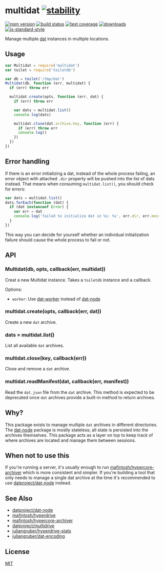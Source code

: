 # multidat [![stability][0]][1]
[![npm version][2]][3] [![build status][4]][5] [![test coverage][6]][7]
[![downloads][8]][9] [![js-standard-style][10]][11]

Manage multiple [dat][dat] instances in multiple locations.

## Usage
```js
var Multidat = require('multidat')
var toilet = require('toiletdb')

var db = toilet('/tmp/dat')
Multidat(db, function (err, multidat) {
  if (err) throw err

  multidat.create(opts, function (err, dat) {
    if (err) throw err

    var dats = multidat.list()
    console.log(dats)

    multidat.close(dat.archive.key, function (err) {
      if (err) throw err
      console.log()
    })
  })
})
```

## Error handling
If there is an error initializing a dat, instead of the whole process failing, an error object with attached `.dir` property will be pushed into the list of dats instead. That means when consuming `multidat.list()`, you should check for errors:

```js
var dats = multidat.list()
dats.forEach(function (dat) {
  if (dat instanceof Error) {
    var err = dat
    console.log('failed to initialize dat in %s: %s', err.dir, err.message)
  }
})
```

This way you can decide for yourself whether an individual initialization failure should cause the whole process to fail or not.

## API
### Multidat(db, opts, callback(err, multidat))
Creat a new Multidat instance. Takes a `toiletdb` instance and a callback.

Options:

- `worker`: Use [dat-worker](https://github.com/juliangruber/dat-worker) instead of [dat-node](https://github.com/datproject/dat-node)

### multidat.create(opts, callback(err, dat))
Create a new `dat` archive.

### dats = multidat.list()
List all available `dat` archives.

### multidat.close(key, callback(err))
Close and remove a `dat` archive.

### multidat.readManifest(dat, callback(err, manifest))
Read the `dat.json` file from the `dat` archive. This method is expected to be
deprecated once `dat` archives provide a built-in method to return archives.

## Why?
This package exists to manage multiple `dat` archives in different directories.
The [dat-node][dat-node] package is mostly stateless; all state is persisted
into the archives themselves. This package acts as a layer on top to keep track
of where archives are located and manage them between sessions.

## When not to use this
If you're running a server, it's usually enough to run
[mafintosh/hypercore-archiver](https://github.com/mafintosh/hypercore-archiver)
which is more consistent and simpler. If you're building a tool that only needs
to manage a single dat archive at the time it's recommended to use
[datproject/dat-node][dat-node] instead.

## See Also
- [datproject/dat-node][dat-node]
- [mafintosh/hyperdrive](https://github.com/mafintosh/hyperdrive)
- [mafintosh/hypercore-archiver](https://github.com/mafintosh/hypercore-archiver)
- [datproject/multidrive](https://github.com/datproject/multidrive)
- [juliangruber/hyperdrive-stats](https://github.com/juliangruber/hyperdrive-stats)
- [juliangruber/dat-encoding](https://github.com/juliangruber/dat-encoding)

## License
[MIT](https://tldrlegal.com/license/mit-license)

[0]: https://img.shields.io/badge/stability-experimental-orange.svg?style=flat-square
[1]: https://nodejs.org/api/documentation.html#documentation_stability_index
[2]: https://img.shields.io/npm/v/multidat.svg?style=flat-square
[3]: https://npmjs.org/package/multidat
[4]: https://img.shields.io/travis/datproject/multidat/master.svg?style=flat-square
[5]: https://travis-ci.org/datproject/multidat
[6]: https://img.shields.io/codecov/c/github/datproject/multidat/master.svg?style=flat-square
[7]: https://codecov.io/github/datproject/multidat
[8]: http://img.shields.io/npm/dm/multidat.svg?style=flat-square
[9]: https://npmjs.org/package/multidat
[10]: https://img.shields.io/badge/code%20style-standard-brightgreen.svg?style=flat-square
[11]: https://github.com/feross/standard
[dat]: https://github.com/datproject/dat
[dat-node]: https://github.com/datproject/dat-node
